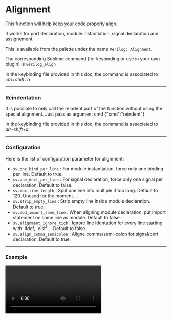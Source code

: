 # Alignment
This function will help keep your code properly align.

It works for port declaration, module instantiation, signal declaration and assignement.

This is available from the palette under the name `Verilog: Alignment`.

The corresponding Sublime command (for keybinding or use in your own plugin) is `verilog_align`

In the keybinding file provided in this doc, the command is associated to *ctrl+shift+a*


---
### Reindentation
It is possible to only call the reindent part of the function without using the special alignment. Just pass as argument cmd {"cmd":"reindent"}.

In the keybinding file provided in this doc, the command is associated to *alt+shift+a*

---
### Configuration

Here is the list of configuration parameter for alignment:

 - `sv.one_bind_per_line` : For module instantiation, force only one binding per line. Default to true.
 - `sv.one_decl_per_line` : For signal declaration, force only one signal per declaration. Default to false.
 - `sv.max_line_length`   : Split one line into multiple if too long. Default to 120. Unused for the moment ...
 - `sv.strip_empty_line`  : Strip empty line inside module declaration. Default to true.
 - `sv.mod_import_same_line`  : When aligning module declaration, put import statement on same line as module. Default to false.
 - `sv.alignment_ignore_tick` : Ignore line identation for every line starting with \`ifdef, \`elsif ... Default to false.
 - `sv.align_comma_semicolon` : Aligne comma/semi-colon for signal/port declaration. Default to true.

---
### Example

<video controls>
  <source src="../images/alignment.webm" type="video/webm">
Your browser does not support the video tag.
</video>
